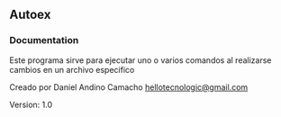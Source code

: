 Autoex
------

### Documentation

Este programa sirve para ejecutar uno o varios comandos al realizarse cambios en un archivo especifico

Creado por Daniel Andino Camacho 
hellotecnologic@gmail.com

Version: 1.0
